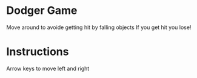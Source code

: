 # Dodger Game
Move around to avoide getting hit by falling objects
If you get hit you lose!

# Instructions
Arrow keys to move left and right